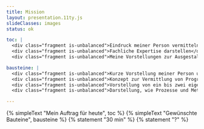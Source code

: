 ```yaml
---
title: Mission
layout: presentation.11ty.js
slideClasses: images
status: ok

toc: |
  <div class="fragment is-unbalanced">Eindruck meiner Person vermitteln</div>
  <div class="fragment is-unbalanced">Fachliche Expertise darstellen</div>
  <div class="fragment is-unbalanced">Meine Vorstellungen zur Ausgestaltung der Professur erläutern</div>

bausteine: |
  <div class="fragment is-unbalanced">Kurze Vorstellung meiner Person und meines beruflichen Werdegangs in englisch</div>
  <div class="fragment is-unbalanced">Konzept zur Vermittlung von Programmier- und Technologiekenntnissen</div>
  <div class="fragment is-unbalanced">Vorstellung von ein bis zwei eigenen Projekten mit Fokus auf technische Umsetzung und gestalterische Schnittstellen</div>
  <div class="fragment is-unbalanced">Darstellung, wie Prozesse und Methoden der Produktentwicklung in meine Lehre integriert werden können</div>

---
```

{% simpleText "Mein Auftrag für heute", toc %}
{% simpleText "Gewünschte Bauteine", bausteine %}
{% statement "30 min" %}
{% statement "?" %}